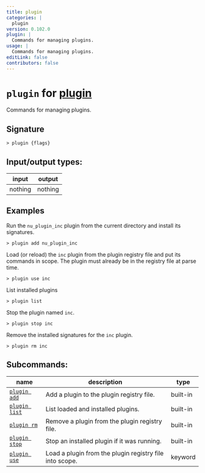 ```yaml
---
title: plugin
categories: |
  plugin
version: 0.102.0
plugin: |
  Commands for managing plugins.
usage: |
  Commands for managing plugins.
editLink: false
contributors: false
---
```

<!-- This file is automatically generated. Please edit the command in https://github.com/nushell/nushell instead. -->

# `plugin` for [plugin](/commands/categories/plugin.md)

<div class='command-title'>Commands for managing plugins.</div>

## Signature

```> plugin {flags} ```


## Input/output types:

| input   | output  |
| ------- | ------- |
| nothing | nothing |

## Examples

Run the `nu_plugin_inc` plugin from the current directory and install its signatures.
```nu
> plugin add nu_plugin_inc

```

Load (or reload) the `inc` plugin from the plugin registry file and put its
commands in scope. The plugin must already be in the registry file at parse
time.
```nu
> plugin use inc

```

List installed plugins
```nu
> plugin list

```

Stop the plugin named `inc`.
```nu
> plugin stop inc

```

Remove the installed signatures for the `inc` plugin.
```nu
> plugin rm inc

```


## Subcommands:

| name                                           | description                                             | type     |
| ---------------------------------------------- | ------------------------------------------------------- | -------- |
| [`plugin add`](/commands/docs/plugin_add.md)   | Add a plugin to the plugin registry file.               | built-in |
| [`plugin list`](/commands/docs/plugin_list.md) | List loaded and installed plugins.                      | built-in |
| [`plugin rm`](/commands/docs/plugin_rm.md)     | Remove a plugin from the plugin registry file.          | built-in |
| [`plugin stop`](/commands/docs/plugin_stop.md) | Stop an installed plugin if it was running.             | built-in |
| [`plugin use`](/commands/docs/plugin_use.md)   | Load a plugin from the plugin registry file into scope. | keyword  |